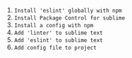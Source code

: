 1. `Install 'eslint' globally with npm`
2. `Install Package Control for sublime`
3. `Install a config with npm`
4. `Add 'linter' to sublime text`
5. `Add 'eslint' to sublime text`
6. `Add config file to project`